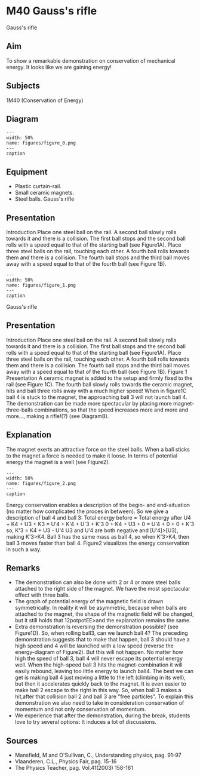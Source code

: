 # M40 Gauss's rifle 
 Gauss's rifle   
  
## Aim   
 To show a remarkable demonstration on conservation of mechanical energy. It looks like we are gaining energy!    
  
## Subjects   
 1M40 (Conservation of Energy)   
  
## Diagram   
   
```{figure} figures/figure_0.png  
---  
width: 50%  
name: figures/figure_0.png  
---  
caption  
``` 
      
  
## Equipment   
 
 *  Plastic curtain-rail. 
 *  Small ceramic magnets. 
 *  Steel balls. Gauss's rifle
    
  
## Presentation   
 Introduction Place one steel ball on the rail. A second ball slowly rolls towards it and there is a collision. The first ball stops and the second ball rolls with a speed equal to that of the starting ball (see Figure1A). Place three steel balls on the rail, touching each other. A fourth ball rolls towards them and there is a collision. The fourth ball stops and the third ball moves away with a speed equal to that of the fourth ball (see Figure 1B).    
```{figure} figures/figure_1.png  
---  
width: 50%  
name: figures/figure_1.png  
---  
caption  
``` 
 Gauss's rifle    
  
## Presentation   
 Introduction Place one steel ball on the rail. A second ball slowly rolls towards it and there is a collision. The first ball stops and the second ball rolls with a speed equal to that of the starting ball (see Figure1A). Place three steel balls on the rail, touching each other. A fourth ball rolls towards them and there is a collision. The fourth ball stops and the third ball moves away with a speed equal to that of the fourth ball (see Figure 1B).   Figure 1  Presentation A ceramic magnet is added to the setup and firmly fixed to the rail (see Figure 1C). The fourth ball slowly rolls towards the ceramic magnet, hits and ball three rolls away with a much higher speed! When in figure1C ball 4 is stuck to the magnet, the approaching ball 3 will not launch ball 4. The demonstration can be made more spectacular by placing more magnet-three-balls combinations, so that the speed increases more and more and more…, making a rifle!(?) (see DiagramB).    
  
## Explanation   
 The magnet exerts an attractive force on the steel balls. When a ball sticks to the magnet a force is needed to make it loose. In terms of potential energy the magnet is a well (see Figure2).   
```{figure} figures/figure_2.png  
---  
width: 50%  
name: figures/figure_2.png  
---  
caption  
``` 
 Energy conservation enables a description of the begin- and end-situation (no matter how complicated the proces in between). So we give a description of ball 4 and ball 3:    Total energy before = Total energy after U4 + K4 + U3 + K3 = U'4 + K'4 + U'3 + K'3 0 + K4 + U3 + 0 = U'4 + 0 + 0 + K'3 so, K'3 = K4 + U3 - U'4 U3 and U'4 are both negative and [U'4]>[U3], making K'3>K4. Ball 3 has the same mass as ball 4, so when K'3>K4, then ball 3 moves faster than ball 4. Figure2 visualizes the energy conservation in such a way.    
  
## Remarks   
 
 *  The demonstration can also be done with 2 or 4 or more steel balls attached to the right side of the magnet. We have the most spectacular effect with three balls. 
 *  The graph of potential energy of the magnetic field is drawn symmetrically. In reality it will be asymmetric, because when balls are attached to the magnet, the shape of the magnetic field will be changed, but it still holds that 12potpotEE>and the explanation remains the same. 
 *  Extra demonstration Is reversing the demonstration possible? (see Figure1D). So, when rolling ball3, can we launch ball 4? The preceding demonstration suggests that to make that happen, ball 3 should have a high speed and 4 will be launched with a low speed (reverse the energy-diagram of Figure2). But this will not happen. No matter how high the speed of ball 3, ball 4 will never escape its potential energy well. When the high-speed ball 3 hits the magnet-combination it will easily rebound, leaving too little energy to launch ball4. The best we can get is making ball 4 just moving a little to the left (climbing in its well), but then it accelerates quickly back to the magnet. It is even easier to make ball 2 escape to the right in this way. So, when ball 3 makes a hit,after that collision ball 2 and ball 3 are "free particles". To explain this demonstration we also need to take in consideration conservation of momentum and not only conservation of momentum. 
 *  We experience that after the demonstration, during the break, students love to try several options: It induces a lot of discussions.
   
  
## Sources   
 
 *  Mansfield, M and O'Sullivan, C., Understanding physics, pag. 91-97 
 *  Vlaanderen, C.L., Physics Fair, pag. 15-16 
 *  The Physics Teacher, pag. Vol.41(2003) 158-161
  